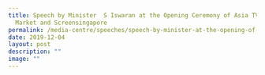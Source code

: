 ```yaml
---
title: Speech by Minister  S Iswaran at the Opening Ceremony of Asia TV Forum &
  Market and Screensingapore
permalink: /media-centre/speeches/speech-by-minister-at-the-opening-of-asia-tv-forum/
date: 2019-12-04
layout: post
description: ""
image: ""
---
```

